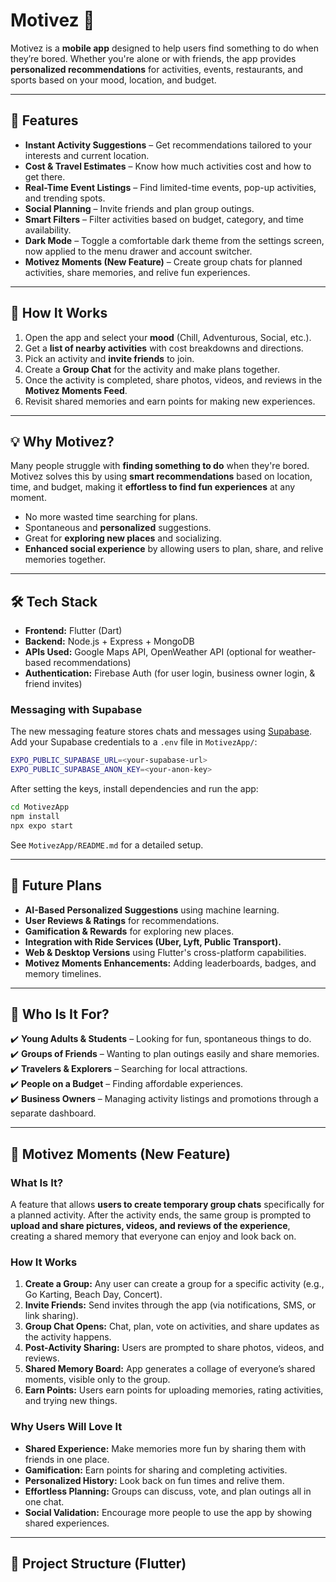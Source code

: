 # Motivez 🚀  
Motivez is a **mobile app** designed to help users find something to do when they’re bored. Whether you're alone or with friends, the app provides **personalized recommendations** for activities, events, restaurants, and sports based on your mood, location, and budget.

---

## **🎯 Features**
- **Instant Activity Suggestions** – Get recommendations tailored to your interests and current location.
- **Cost & Travel Estimates** – Know how much activities cost and how to get there.
- **Real-Time Event Listings** – Find limited-time events, pop-up activities, and trending spots.
- **Social Planning** – Invite friends and plan group outings.
- **Smart Filters** – Filter activities based on budget, category, and time availability.
- **Dark Mode** – Toggle a comfortable dark theme from the settings screen, now applied to the menu drawer and account switcher.
- **Motivez Moments (New Feature)** – Create group chats for planned activities, share memories, and relive fun experiences.

---

## **📱 How It Works**
1. Open the app and select your **mood** (Chill, Adventurous, Social, etc.).
2. Get a **list of nearby activities** with cost breakdowns and directions.
3. Pick an activity and **invite friends** to join.
4. Create a **Group Chat** for the activity and make plans together.
5. Once the activity is completed, share photos, videos, and reviews in the **Motivez Moments Feed**.
6. Revisit shared memories and earn points for making new experiences.

---

## **💡 Why Motivez?**
Many people struggle with **finding something to do** when they're bored. Motivez solves this by using **smart recommendations** based on location, time, and budget, making it **effortless to find fun experiences** at any moment.

- No more wasted time searching for plans.
- Spontaneous and **personalized** suggestions.
- Great for **exploring new places** and socializing.
- **Enhanced social experience** by allowing users to plan, share, and relive memories together.

---

## **🛠 Tech Stack**
- **Frontend:** Flutter (Dart)
- **Backend:** Node.js + Express + MongoDB
- **APIs Used:** Google Maps API, OpenWeather API (optional for weather-based recommendations)
- **Authentication:** Firebase Auth (for user login, business owner login, & friend invites)

### Messaging with Supabase
The new messaging feature stores chats and messages using [Supabase](https://supabase.com/).
Add your Supabase credentials to a `.env` file in `MotivezApp/`:

```bash
EXPO_PUBLIC_SUPABASE_URL=<your-supabase-url>
EXPO_PUBLIC_SUPABASE_ANON_KEY=<your-anon-key>
```

After setting the keys, install dependencies and run the app:

```bash
cd MotivezApp
npm install
npx expo start
```

See `MotivezApp/README.md` for a detailed setup.

---

## **🚀 Future Plans**
- **AI-Based Personalized Suggestions** using machine learning.
- **User Reviews & Ratings** for recommendations.
- **Gamification & Rewards** for exploring new places.
- **Integration with Ride Services (Uber, Lyft, Public Transport).**
- **Web & Desktop Versions** using Flutter's cross-platform capabilities.
- **Motivez Moments Enhancements:** Adding leaderboards, badges, and memory timelines.

---

## **👥 Who Is It For?**
✔️ **Young Adults & Students** – Looking for fun, spontaneous things to do.  
✔️ **Groups of Friends** – Wanting to plan outings easily and share memories.  
✔️ **Travelers & Explorers** – Searching for local attractions.  
✔️ **People on a Budget** – Finding affordable experiences.  
✔️ **Business Owners** – Managing activity listings and promotions through a separate dashboard.  

---

## **🌟 Motivez Moments (New Feature)**
### **What Is It?**
A feature that allows **users to create temporary group chats** specifically for a planned activity. After the activity ends, the same group is prompted to **upload and share pictures, videos, and reviews of the experience**, creating a shared memory that everyone can enjoy and look back on.

### **How It Works**
1. **Create a Group:** Any user can create a group for a specific activity (e.g., Go Karting, Beach Day, Concert).
2. **Invite Friends:** Send invites through the app (via notifications, SMS, or link sharing). 
3. **Group Chat Opens:** Chat, plan, vote on activities, and share updates as the activity happens.
4. **Post-Activity Sharing:** Users are prompted to share photos, videos, and reviews.
5. **Shared Memory Board:** App generates a collage of everyone’s shared moments, visible only to the group.
6. **Earn Points:** Users earn points for uploading memories, rating activities, and trying new things.

### **Why Users Will Love It**
- **Shared Experience:** Make memories more fun by sharing them with friends in one place.  
- **Gamification:** Earn points for sharing and completing activities.  
- **Personalized History:** Look back on fun times and relive them.  
- **Effortless Planning:** Groups can discuss, vote, and plan outings all in one chat.  
- **Social Validation:** Encourage more people to use the app by showing shared experiences.  

---

## **📌 Project Structure (Flutter)**
